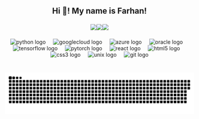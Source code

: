 <h2 align="center">Hi 👋! My name is Farhan!</h2>

###

<div align="center" style="font-size: 0;">
  <a href="mailto:developer@farhankhondaka.software" target="_blank"><img src="https://img.shields.io/static/v1?message=Gmail&logo=gmail&label=&color=D14836&logoColor=white&labelColor=&style=for-the-badge" height="40" alt="gmail logo" /></a>
  <a href="https://www.linkedin.com/in/farhankhondakar/" target="_blank"><img src="https://img.shields.io/static/v1?message=LinkedIn&logo=linkedin&label=&color=0077B5&logoColor=white&labelColor=&style=for-the-badge" height="40" alt="linkedin logo" /></a>
  <a href="https://www.escapeontime.com" target="_blank"><img src="https://img.shields.io/static/v1?message=EscapeOnTime&logo=EscapeOnTime&label=&color=000000&logoColor=white&labelColor=&style=for-the-badge" height="40" alt="EscapeOnTime Logo"/></a>
  
  
</div>


###

<div align="center">
  <a href="https://github.com/farhankhondakar" style="text-decoration: none;"><img src="https://cdn.jsdelivr.net/gh/devicons/devicon/icons/python/python-original.svg" height="50" alt="python logo" /></a>
  <img width="12" />
  <a href="https://github.com/farhankhondakar" style="text-decoration: none;"><img src="https://cdn.jsdelivr.net/gh/devicons/devicon/icons/googlecloud/googlecloud-original.svg" height="50" alt="googlecloud logo" /></a>
  <img width="12" />
  <a href="https://github.com/farhankhondakar" style="text-decoration: none;"><img src="https://cdn.jsdelivr.net/gh/devicons/devicon/icons/azure/azure-original.svg" height="50" alt="azure logo" /></a>
  <img width="12" />
  <a href="https://github.com/farhankhondakar" style="text-decoration: none;"><img src="https://cdn.jsdelivr.net/gh/devicons/devicon/icons/oracle/oracle-original.svg" height="50" alt="oracle logo" /></a>
  <img width="12" />
  <a href="https://github.com/farhankhondakar" style="text-decoration: none;"><img src="https://cdn.jsdelivr.net/gh/devicons/devicon/icons/tensorflow/tensorflow-original.svg" height="50" alt="tensorflow logo" /></a>
  <img width="12" />
  <a href="https://github.com/farhankhondakar" style="text-decoration: none;"><img src="https://cdn.jsdelivr.net/gh/devicons/devicon/icons/pytorch/pytorch-original.svg" height="50" alt="pytorch logo" /></a>
  <img width="12" />
  <a href="https://github.com/farhankhondakar" style="text-decoration: none;"><img src="https://cdn.jsdelivr.net/gh/devicons/devicon/icons/react/react-original.svg" height="50" alt="react logo" /></a>
  <img width="12" />
  <a href="https://github.com/farhankhondakar" style="text-decoration: none;"><img src="https://cdn.jsdelivr.net/gh/devicons/devicon/icons/html5/html5-original.svg" height="50" alt="html5 logo" /></a>
  <img width="12" />
  <a href="https://github.com/farhankhondakar" style="text-decoration: none;"><img src="https://cdn.jsdelivr.net/gh/devicons/devicon/icons/css3/css3-original.svg" height="50" alt="css3 logo" /></a>
  <img width="12" />
  <a href="https://github.com/farhankhondakar" style="text-decoration: none;"><img src="https://cdn.jsdelivr.net/gh/devicons/devicon/icons/unix/unix-original.svg" height="50" alt="unix logo" /></a>
  <img width="12" />
  <a href="https://github.com/farhankhondakar" style="text-decoration: none;"><img src="https://cdn.jsdelivr.net/gh/devicons/devicon/icons/git/git-original.svg" height="50" alt="git logo" /></a>
</div>


###

<br clear="both">

<img src="https://raw.githubusercontent.com/farhankhondakar/farhankhondakar/output/snake.svg" alt="Snake animation" />
